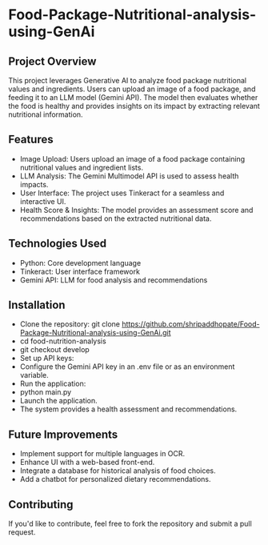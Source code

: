 # Food-Package-Nutritional-analysis-using-GenAi

## Project Overview

This project leverages Generative AI to analyze food package nutritional values and ingredients. Users can upload an image of a food package, and feeding it to an LLM model (Gemini API). The model then evaluates whether the food is healthy and provides insights on its impact by extracting relevant nutritional information.

## Features

  - Image Upload: Users upload an image of a food package containing nutritional values and ingredient lists.
  - LLM Analysis: The Gemini Multimodel API is used to assess health impacts.
  - User Interface: The project uses Tinkeract for a seamless and interactive UI.
  - Health Score & Insights: The model provides an assessment score and recommendations based on the extracted nutritional data.

## Technologies Used

- Python: Core development language
- Tinkeract: User interface framework
- Gemini API: LLM for food analysis and recommendations


## Installation

- Clone the repository:
git clone https://github.com/shripaddhopate/Food-Package-Nutritional-analysis-using-GenAi.git
- cd food-nutrition-analysis
- git checkout develop
- Set up API keys:
- Configure the Gemini API key in an .env file or as an environment variable.
- Run the application:
- python main.py
- Launch the application.
- The system provides a health assessment and recommendations.


## Future Improvements

- Implement support for multiple languages in OCR.
- Enhance UI with a web-based front-end.
- Integrate a database for historical analysis of food choices.
- Add a chatbot for personalized dietary recommendations.

## Contributing
If you'd like to contribute, feel free to fork the repository and submit a pull request.


